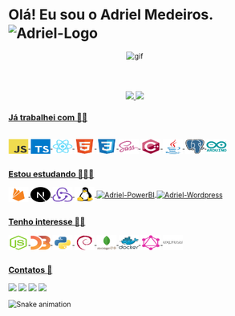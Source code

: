 # Olá! Eu sou o Adriel Medeiros. <img align="center" alt="Adriel-Logo" height="40" width="40" src="https://cdn-icons-png.flaticon.com/512/849/849987.png"/> 
<div align="center">
  <img align="center" alt="gif" src="https://media.giphy.com/media/V1wiixQS9Nuw0/giphy.gif?cid=ecf05e47o26lxyytz515rf3nfpjb4dpvleqgp7q596wonuez&rid=giphy.gif&ct=g"/>
</div>

<br></br>

 <div align="center">
  <a href="https://github.com/medriel">
  <img height="180em" src="https://github-readme-stats.vercel.app/api?username=medriel&show_icons=true&theme=github_dark&include_all_commits=true&count_private=true"/>
  <img height="180em" src="https://github-readme-stats.vercel.app/api/top-langs/?username=medriel&layout=compact&langs_count=7&theme=github_dark"/>
</div>

  ### Já trabalhei com 🧑‍💻
  
  <div style="display: inline_block"><br>
  <img align="center" alt="Adriel-Js" height="30" width="40" src="https://raw.githubusercontent.com/devicons/devicon/master/icons/javascript/javascript-original.svg"/>
  <img align="center" alt="Adriel-Ts" height="30" width="40" src="https://raw.githubusercontent.com/devicons/devicon/master/icons/typescript/typescript-plain.svg"/>
  <img align="center" alt="Adriel-React" height="30" width="40" src="https://raw.githubusercontent.com/devicons/devicon/master/icons/react/react-original.svg"/>
  <img align="center" alt="Adriel-HTML" height="30" width="40" src="https://raw.githubusercontent.com/devicons/devicon/master/icons/html5/html5-original.svg"/>
  <img align="center" alt="Adriel-CSS" height="30" width="40" src="https://raw.githubusercontent.com/devicons/devicon/master/icons/css3/css3-original.svg"/>
  <img align="center" alt="Adriel-SASS" height="30" width="40" src="https://raw.githubusercontent.com/devicons/devicon/master/icons/sass/sass-original.svg"/>
  <img align="center" alt="Adriel-Cplusplus" height="30" width="40" src="https://raw.githubusercontent.com/devicons/devicon/master/icons/cplusplus/cplusplus-original.svg"/>
  <img align="center" alt="Adriel-Java" height="30" width="40" src="https://raw.githubusercontent.com/devicons/devicon/master/icons/java/java-original.svg"/>
  <img align="center" alt="Adriel-PostgreSQL" height="30" width="40" src="https://raw.githubusercontent.com/devicons/devicon/master/icons/postgresql/postgresql-original.svg"/>
  <img align="center" alt="Adriel-Arduino" height="30" width="40" src="https://raw.githubusercontent.com/devicons/devicon/master/icons/arduino/arduino-original-wordmark.svg"/>
</div>
  
##
  
### Estou estudando 👨🏻‍🎓
<div>
  <img align="center" alt="Adriel-Firebase" height="30" width="40" src="https://raw.githubusercontent.com/devicons/devicon/master/icons/firebase/firebase-plain.svg"/>
  <img align="center" alt="Adriel-Next" height="30" width="40" src="https://raw.githubusercontent.com/devicons/devicon/master/icons/nextjs/nextjs-original.svg"/>
  <img align="center" alt="Adriel-Redux" height="30" width="40" src="https://raw.githubusercontent.com/devicons/devicon/master/icons/redux/redux-original.svg"/>
  <img align="center" alt="Adriel-Linux" height="30" width="40" src="https://raw.githubusercontent.com/devicons/devicon/master/icons/linux/linux-original.svg"/>
  <img align="center" alt="Adriel-PowerBI" height="40" width="40"  src="https://img.icons8.com/color/48/000000/power-bi.png"/>
  <img align="center" alt="Adriel-Wordpress" height="40" width="40"  src="https://img.icons8.com/color/48/000000/wordpress.png"/>
</div>
  
##
  
### Tenho interesse 👨‍💻
  
<div>
  <img align="center" alt="Adriel-Node" height="30" width="40" src="https://raw.githubusercontent.com/devicons/devicon/master/icons/nodejs/nodejs-plain.svg"/>
  <img align="center" alt="Adriel-D3" height="30" width="40" src="https://raw.githubusercontent.com/devicons/devicon/master/icons/d3js/d3js-original.svg"/>
  <img align="center" alt="Adriel-Python" height="30" width="40" src="https://raw.githubusercontent.com/devicons/devicon/master/icons/python/python-original.svg"/>
  <img align="center" alt="Adriel-Debian" height="30" width="40" src="https://raw.githubusercontent.com/devicons/devicon/master/icons/debian/debian-original.svg"/>
  <img align="center" alt="Adriel-MongoDB" height="30" width="40" src="https://raw.githubusercontent.com/devicons/devicon/master/icons/mongodb/mongodb-original-wordmark.svg"/>
  <img align="center" alt="Adriel-Doker" height="30" width="40" src="https://raw.githubusercontent.com/devicons/devicon/master/icons/docker/docker-original-wordmark.svg"/>
  <img align="center" alt="Adriel-Graphql" height="30" width="40" src="https://raw.githubusercontent.com/devicons/devicon/master/icons/graphql/graphql-plain.svg"/>
  <img align="center" alt="Adriel-Express" height="30" width="40" src="https://raw.githubusercontent.com/devicons/devicon/master/icons/express/express-original-wordmark.svg"/>
</div>
  
  ##
  
### Contatos 📱
<div>
<a href="https://www.linkedin.com/in/adriel-medeiros-a69b03128/" target="_blank"><img src="https://img.shields.io/badge/LinkedIn-0077B5?style=for-the-badge&logo=linkedin&logoColor=white" target="_blank"></a>
<a href="mailto:adriel.souza397@gmail.com" target="_blank"><img src="https://img.shields.io/badge/Gmail-D14836?style=for-the-badge&logo=gmail&logoColor=white" target="_blank"></a>
<a href="https://www.instagram.com/adriel.medeiros/" target="_blank"><img src="https://img.shields.io/badge/Instagram-E4405F?style=for-the-badge&logo=instagram&logoColor=white" target="_blank"></a>
<a href="https://clicano.link/adriel-medeiros" target="_blank"><img src="https://img.shields.io/badge/WhatsApp-25D366?style=for-the-badge&logo=whatsapp&logoColor=white" target="_blank"></a>
 
   ![Snake animation](https://github.com/medriel/medriel/blob/output/github-contribution-grid-snake.svg)
</div>
